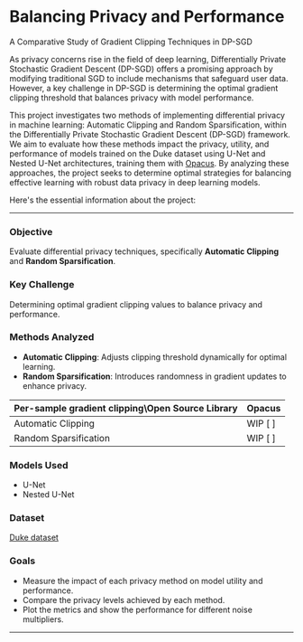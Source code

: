 # Balancing Privacy and Performance

A Comparative Study of Gradient Clipping Techniques in DP-SGD

As privacy concerns rise in the field of deep learning, Differentially Private Stochastic Gradient Descent (DP-SGD) offers a promising approach by modifying traditional SGD to include mechanisms that safeguard user data. However, a key challenge in DP-SGD is determining the optimal gradient clipping threshold that balances privacy with model performance.

This project investigates two methods of implementing differential privacy in machine learning: Automatic Clipping and Random Sparsification, within the Differentially Private Stochastic Gradient Descent (DP-SGD) framework. We aim to evaluate how these methods impact the privacy, utility, and performance of models trained on the Duke dataset using U-Net and Nested U-Net architectures, training them with [Opacus](https://github.com/pytorch/opacus). By analyzing these approaches, the project seeks to determine optimal strategies for balancing effective learning with robust data privacy in deep learning models.

Here's the essential information about the project:

---

### Objective

Evaluate differential privacy techniques, specifically **Automatic Clipping** and **Random Sparsification**.

### Key Challenge

Determining optimal gradient clipping values to balance privacy and performance.

### Methods Analyzed

- **Automatic Clipping**: Adjusts clipping threshold dynamically for optimal learning.
- **Random Sparsification**: Introduces randomness in gradient updates to enhance privacy.

| Per-sample gradient clipping\Open Source Library | Opacus     |
|--------------------------------------------------|----------- |
| Automatic Clipping                               | WIP [ ]    |
| Random Sparsification                            | WIP [ ]    |

### Models Used

- U-Net
- Nested U-Net

### Dataset

[Duke dataset](./data/DukeData/)

### Goals

- Measure the impact of each privacy method on model utility and performance.
- Compare the privacy levels achieved by each method.
- Plot the metrics and show the performance for different noise multipliers.

---